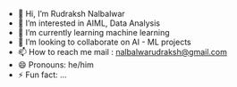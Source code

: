 - 👋 Hi, I’m Rudraksh Nalbalwar
- 👀 I’m interested in AIML, Data Analysis
- 🌱 I’m currently learning machine learning
- 💞️ I’m looking to collaborate on AI - ML projects
- 📫 How to reach me mail : nalbalwarudraksh@gmail.com
- 😄 Pronouns: he/him
- ⚡ Fun fact: ...

<!---
rudrakshnalbalwar/rudrakshnalbalwar is a ✨ special ✨ repository because its `README.md` (this file) appears on your GitHub profile.
You can click the Preview link to take a look at your changes.
--->

